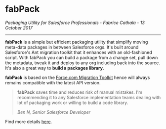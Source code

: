 # fabPack

*Packaging Utility for Salesforce Professionals - Fabrice Cathala - 13 October 2017*

---

**fabPack** is a simple but efficient packaging utility that simplify moving meta-data packages in between Salesforce orgs. It's built around Salesforce's Ant migration toolkit that it enhances with an old-fashioned script. With fabPack you can build a package from a change set, pull down the metadata, tweak it and deploy to any org including back into the source. It's also a great way to **build a packages library**.

**fabPack** is based on the [Force.com Migration Toolkit](https://developer.salesforce.com/docs/atlas.en-us.daas.meta/daas/meta_development.htm) hence will always remains compatible with the latest API version.

>**fabPack** saves time and reduces risk of manual mistakes. I'm recommending it to any Salesforce implementation teams dealing with lot of packaging work or willing to build a code library.  
>
> *Ben N, Senior Salesforce Developer*

Find more details [here](https://github.com/fcathala/fabPack-SFDC/wiki).
